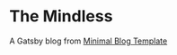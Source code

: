 # The Mindless

A Gatsby blog from [Minimal Blog Template](https://github.com/agneym/gatsby-blog-starter)

